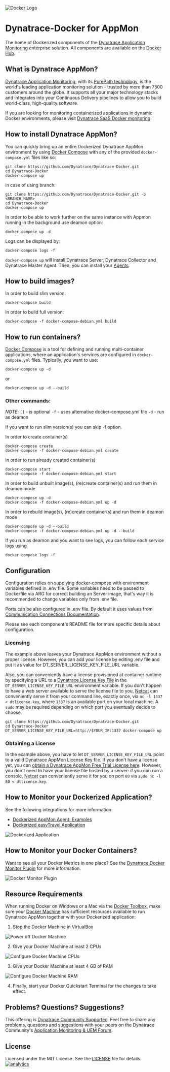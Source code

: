 ![Docker Logo](https://github.com/Dynatrace/Dynatrace-Docker/blob/images/docker-logo.png)

# Dynatrace-Docker for AppMon

The home of Dockerized components of the [Dynatrace Application Monitoring](http://www.dynatrace.com/docker) enterprise solution. All components are available on the [Docker Hub](https://hub.docker.com/u/dynatrace/).

## What is Dynatrace AppMon?

[Dynatrace Application Monitoring](http://www.dynatrace.com/en/products/application-monitoring.html), with its [PurePath technology](http://www.dynatrace.com/en_us/application-performance-management/products/purepath-technology.html), is the world's leading application monitoring solution - trusted by more than 7500 customers around the globe. It supports all your major technology stacks and integrates into your Continuous Delivery pipelines to allow you to build world-class, high-quality software.

If you are looking for monitoring containerized applications in dynamic Docker environments, please visit [Dynatrace SaaS Docker monitoring](https://www.dynatrace.com/technologies/cloud-and-microservices/docker-monitoring).

## How to install Dynatrace AppMon?

You can quickly bring up an entire Dockerized Dynatrace AppMon environment by using [Docker Compose](https://docs.docker.com/compose/) with any of the provided `docker-compose.yml` files like so:

```
git clone https://github.com/Dynatrace/Dynatrace-Docker.git
cd Dynatrace-Docker
docker-compose up
```
in case of using branch:
```
git clone https://github.com/Dynatrace/Dynatrace-Docker.git -b <BRANCH_NAME>
cd Dynatrace-Docker
docker-compose up
```
In order to be able to work further on the same instance with Appmon running in the background use deamon option:
```
docker-compose up -d
```
Logs can be displayed by:
```
docker-compose logs -f
```

`docker-compose up` will install Dynatrace Server, Dynatrace Collector and Dynatrace Master Agent. Then, you can install your [Agents](https://github.com/Dynatrace/Dynatrace-Docker/tree/7.0_GA/Dynatrace-Agent-Examples).


## How to build images?

In order to build slim version:
```
docker-compose build
```
In order to build full version:
```
docker-compose -f docker-compose-debian.yml build
```

## How to run containers?

[Docker Compose](https://docs.docker.com/compose/) is a tool for defining and running multi-container applications, where an application's services are configured in `docker-compose.yml` files. Typically, you want to use:

```
docker-compose up -d
```
or
```
docker-compose up -d --build
```

### Other commands:

*NOTE*:
`[]` - is optional
`-f` - uses alternative docker-compose.yml file
`-d` - run as deamon

If you want to run slim version(s) you can skip -f option.

In order to create container(s)
```
docker-compose create
docker-compose -f docker-compose-debian.yml create
```
In order to run already created container(s)
```
docker-compose start
docker-compose -f docker-compose-debian.yml start
```
In order to build unbuilt image(s), (re)create container(s) and run them in deamon mode
```
docker-compose up -d
docker-compose -f docker-compose-debian.yml up -d
```
In order to rebuild image(s), (re)create container(s) and run them in deamon mode
```
docker-compose up -d --build
docker-compose -f docker-compose-debian.yml up -d --build
```
If you run as deamon and you want to see logs, you can follow each service logs using
```
docker-compose logs -f
```


## Configuration

Configuration relies on supplying docker-compose with environment variables defined in .env file. Some variables need to be passed to Dockerfile via ARG for correct building an Server image, that's way it is recommended to change variables only from .env file.

Ports can be also configured in .env file. By default it uses values from [Communication Connections Documentation](https://community-staging.dynalabs.io/support/doc/appmon/installation/set-up-communication-connections/).

Please see each component's README file for more specific details about configuration.

### Licensing

The example above leaves your Dynatrace AppMon environment without a proper license. However, you can add your license by editing .env file and put it as value for DT_SERVER_LICENSE_KEY_FILE_URL variable.

Also, you can conveniently have a license provisioned at container runtime by specifying a URL to a [Dynatrace License Key File](http://bit.ly/dttrial-docker-github) in the `DT_SERVER_LICENSE_KEY_FILE_URL` environment variable. If you don't happen to have a web server available to serve the license file to you, [Netcat](https://en.wikipedia.org/wiki/Netcat) can conveniently serve it from your command line, exactly once, via `nc -l 1337 < dtlicense.key`, where `1337` is an available port on your local machine. A `sudo` may be required depending on which port you eventually decide to choose.

```
git clone https://github.com/Dynatrace/Dynatrace-Docker.git
cd Dynatrace-Docker
DT_SERVER_LICENSE_KEY_FILE_URL=http://$YOUR_IP:1337 docker-compose up
```

### Obtaining a License

In the example above, you have to let `DT_SERVER_LICENSE_KEY_FILE_URL` point to a valid Dynatrace AppMon License Key file. If you don't have a license yet, you can [obtain a Dynatrace AppMon Free Trial License here](http://bit.ly/dttrial-docker-github). However, you don't need to have your license file hosted by a server: if you can run a console, [Netcat](https://en.wikipedia.org/wiki/Netcat) can conveniently serve it for you on port `80` via `sudo nc -l 80 < dtlicense.key`.

## How to Monitor your Dockerized Application?

See the following integrations for more information:

- [Dockerized AppMon Agent: Examples](https://github.com/Dynatrace/Dynatrace-Docker/tree/7.0_GA/Dynatrace-Agent-Examples)
- [Dockerized easyTravel Application](https://github.com/Dynatrace-Innovationlab/easyTravel-Docker)

![Dockerized Application](https://github.com/Dynatrace/Dynatrace-Docker/blob/images/dockerized-application.png)

## How to Monitor your Docker Containers?

Want to see all your Docker Metrics in one place? See the [Dynatrace Docker Monitor Plugin](https://community.dynatrace.com/community/display/DL/Docker+Monitor+Plugin) for more information.

![Docker Monitor Plugin](https://github.com/Dynatrace/Dynatrace-Docker/blob/images/docker-monitor-plugin.png)

## Resource Requirements

When running Docker on Windows or a Mac via the [Docker Toolbox](https://www.docker.com/products/docker-toolbox), make sure your [Docker Machine](https://docs.docker.com/machine/overview/) has sufficient resources available to run Dynatrace AppMon together with your Dockerized application:

1) Stop the Docker Machine in VirtualBox

![Power off Docker Machine](https://github.com/Dynatrace/Dynatrace-Docker/blob/images/docker-machine-power-off.png)

2) Give your Docker Machine at least 2 CPUs

![Configure Docker Machine CPUs](https://github.com/Dynatrace/Dynatrace-Docker/blob/images/docker-machine-cpu-settings.png)

3) Give your Docker Machine at least 4 GB of RAM

![Configure Docker Machine RAM](https://github.com/Dynatrace/Dynatrace-Docker/blob/images/docker-machine-mem-settings.png)

4) Finally, start your Docker Quickstart Terminal for the changes to take effect.

## Problems? Questions? Suggestions?

This offering is [Dynatrace Community Supported](https://community.dynatrace.com/community/display/DL/Support+Levels#SupportLevels-Communitysupported/NotSupportedbyDynatrace(providedbyacommunitymember)). Feel free to share any problems, questions and suggestions with your peers on the Dynatrace Community's [Application Monitoring & UEM Forum](https://answers.dynatrace.com/spaces/146/index.html).

## License

Licensed under the MIT License. See the [LICENSE](https://github.com/Dynatrace/Dynatrace-Docker/blob/master/LICENSE) file for details.
[![analytics](https://www.google-analytics.com/collect?v=1&t=pageview&_s=1&dl=https%3A%2F%2Fgithub.com%2FdynaTrace&dp=%2FDynatrace-Docker&dt=Dynatrace-Docker&_u=Dynatrace~&cid=github.com%2FdynaTrace&tid=UA-54510554-5&aip=1)]()
